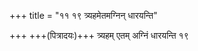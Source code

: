 +++
title = "११ १९ त्र्यहमेतमग्निन् धारयन्ति"

+++
+++(पित्रादयः)+++ त्र्यहम् एतम् अग्निं धारयन्ति १९   
